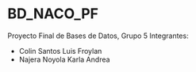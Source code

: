 # BD_NACO_PF
Proyecto Final de Bases de Datos, Grupo 5
Integrantes:
- Colin Santos Luis Froylan
- Najera Noyola Karla Andrea
